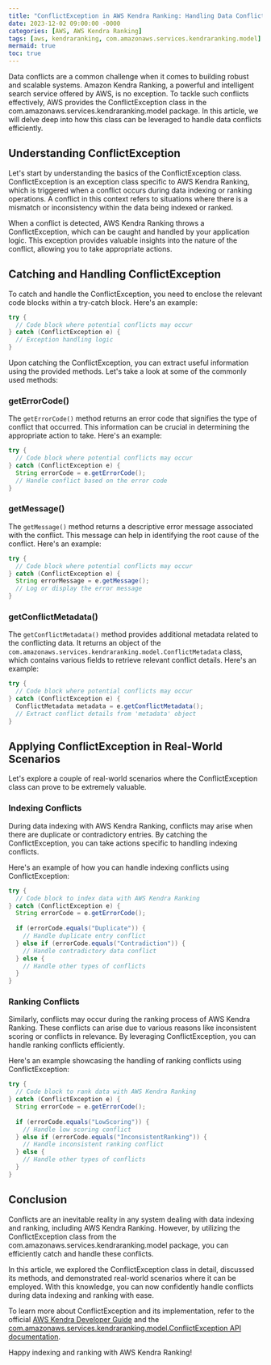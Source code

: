 ```yaml
---
title: "ConflictException in AWS Kendra Ranking: Handling Data Conflicts with Ease"
date: 2023-12-02 09:00:00 -0000
categories: [AWS, AWS Kendra Ranking]
tags: [aws, kendraranking, com.amazonaws.services.kendraranking.model]
mermaid: true
toc: true
---
```


Data conflicts are a common challenge when it comes to building robust and scalable systems. Amazon Kendra Ranking, a powerful and intelligent search service offered by AWS, is no exception. To tackle such conflicts effectively, AWS provides the ConflictException class in the com.amazonaws.services.kendraranking.model package. In this article, we will delve deep into how this class can be leveraged to handle data conflicts efficiently.

## Understanding ConflictException

Let's start by understanding the basics of the ConflictException class. ConflictException is an exception class specific to AWS Kendra Ranking, which is triggered when a conflict occurs during data indexing or ranking operations. A conflict in this context refers to situations where there is a mismatch or inconsistency within the data being indexed or ranked.

When a conflict is detected, AWS Kendra Ranking throws a ConflictException, which can be caught and handled by your application logic. This exception provides valuable insights into the nature of the conflict, allowing you to take appropriate actions.

## Catching and Handling ConflictException

To catch and handle the ConflictException, you need to enclose the relevant code blocks within a try-catch block. Here's an example:

```java
try {
  // Code block where potential conflicts may occur
} catch (ConflictException e) {
  // Exception handling logic
}
```

Upon catching the ConflictException, you can extract useful information using the provided methods. Let's take a look at some of the commonly used methods:

### getErrorCode()

The `getErrorCode()` method returns an error code that signifies the type of conflict that occurred. This information can be crucial in determining the appropriate action to take. Here's an example:

```java
try {
  // Code block where potential conflicts may occur
} catch (ConflictException e) {
  String errorCode = e.getErrorCode();
  // Handle conflict based on the error code
}
```

### getMessage()

The `getMessage()` method returns a descriptive error message associated with the conflict. This message can help in identifying the root cause of the conflict. Here's an example:

```java
try {
  // Code block where potential conflicts may occur
} catch (ConflictException e) {
  String errorMessage = e.getMessage();
  // Log or display the error message
}
```

### getConflictMetadata()

The `getConflictMetadata()` method provides additional metadata related to the conflicting data. It returns an object of the `com.amazonaws.services.kendraranking.model.ConflictMetadata` class, which contains various fields to retrieve relevant conflict details. Here's an example:

```java
try {
  // Code block where potential conflicts may occur
} catch (ConflictException e) {
  ConflictMetadata metadata = e.getConflictMetadata();
  // Extract conflict details from 'metadata' object
}
```

## Applying ConflictException in Real-World Scenarios

Let's explore a couple of real-world scenarios where the ConflictException class can prove to be extremely valuable.

### Indexing Conflicts

During data indexing with AWS Kendra Ranking, conflicts may arise when there are duplicate or contradictory entries. By catching the ConflictException, you can take actions specific to handling indexing conflicts.

Here's an example of how you can handle indexing conflicts using ConflictException:

```java
try {
  // Code block to index data with AWS Kendra Ranking
} catch (ConflictException e) {
  String errorCode = e.getErrorCode();
  
  if (errorCode.equals("Duplicate")) {
    // Handle duplicate entry conflict
  } else if (errorCode.equals("Contradiction")) {
    // Handle contradictory data conflict
  } else {
    // Handle other types of conflicts
  }
}
```

### Ranking Conflicts

Similarly, conflicts may occur during the ranking process of AWS Kendra Ranking. These conflicts can arise due to various reasons like inconsistent scoring or conflicts in relevance. By leveraging ConflictException, you can handle ranking conflicts efficiently.

Here's an example showcasing the handling of ranking conflicts using ConflictException:

```java
try {
  // Code block to rank data with AWS Kendra Ranking
} catch (ConflictException e) {
  String errorCode = e.getErrorCode();
  
  if (errorCode.equals("LowScoring")) {
    // Handle low scoring conflict
  } else if (errorCode.equals("InconsistentRanking")) {
    // Handle inconsistent ranking conflict
  } else {
    // Handle other types of conflicts
  }
}
```

## Conclusion

Conflicts are an inevitable reality in any system dealing with data indexing and ranking, including AWS Kendra Ranking. However, by utilizing the ConflictException class from the com.amazonaws.services.kendraranking.model package, you can efficiently catch and handle these conflicts.

In this article, we explored the ConflictException class in detail, discussed its methods, and demonstrated real-world scenarios where it can be employed. With this knowledge, you can now confidently handle conflicts during data indexing and ranking with ease.

To learn more about ConflictException and its implementation, refer to the official [AWS Kendra Developer Guide][1] and the [com.amazonaws.services.kendraranking.model.ConflictException API documentation][2].

Happy indexing and ranking with AWS Kendra Ranking!

[1]: https://docs.aws.amazon.com/kendra/latest/dg/
[2]: https://docs.aws.amazon.com/AWSJavaSDK/latest/javadoc/com/amazonaws/services/kendraranking/model/ConflictException.html
